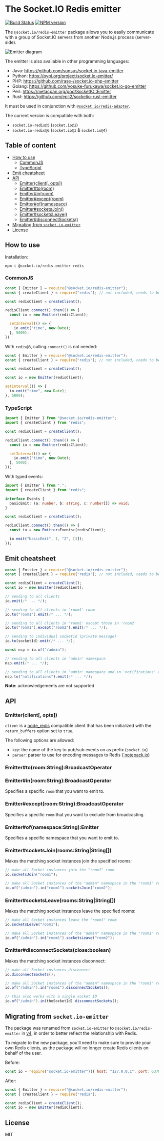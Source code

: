 
# The Socket.IO Redis emitter

[![Build Status](https://github.com/socketio/socket.io-redis-emitter/workflows/CI/badge.svg)](https://github.com/socketio/socket.io-redis-emitter/actions)
[![NPM version](https://badge.fury.io/js/%40socket.io%2Fredis-emitter.svg)](https://www.npmjs.com/package/@socket.io/redis-emitter)

The `@socket.io/redis-emitter` package allows you to easily communicate with a group of Socket.IO servers from another Node.js process (server-side).

![Emitter diagram](./assets/emitter.png)

The emitter is also available in other programming languages:

- Java: https://github.com/sunsus/socket.io-java-emitter
- Python: https://pypi.org/project/socket.io-emitter/
- PHP: https://github.com/rase-/socket.io-php-emitter
- Golang: https://github.com/yosuke-furukawa/socket.io-go-emitter
- Perl: https://metacpan.org/pod/SocketIO::Emitter
- Rust: https://github.com/epli2/socketio-rust-emitter

It must be used in conjunction with [`@socket.io/redis-adapter`](https://github.com/socketio/socket.io-redis-adapter/).

The current version is compatible with both:

- `socket.io-redis@5` (`socket.io@2`)
- `socket.io-redis@6` (`socket.io@3` & `socket.io@4`)

## Table of content

- [How to use](#how-to-use)
  - [CommonJS](#commonjs)
  - [TypeScript](#typescript)
- [Emit cheatsheet](#emit-cheatsheet)
- [API](#api)
  - [Emitter(client[, opts])](#emitterclient-opts)
  - [Emitter#to(room)](#emittertoroomstringbroadcastoperator)
  - [Emitter#in(room)](#emitterinroomstringbroadcastoperator)
  - [Emitter#except(room)](#emitterexceptroomstringbroadcastoperator)
  - [Emitter#of(namespace)](#emitterofnamespacestringemitter)
  - [Emitter#socketsJoin()](#emittersocketsjoinroomsstringstring)
  - [Emitter#socketsLeave()](#emittersocketsleaveroomsstringstring)
  - [Emitter#disconnectSockets()](#emitterdisconnectsocketscloseboolean)
- [Migrating from `socket.io-emitter`](#migrating-from-socketio-emitter)
- [License](#license)

## How to use

Installation:

```
npm i @socket.io/redis-emitter redis
```

### CommonJS

```js
const { Emitter } = require("@socket.io/redis-emitter");
const { createClient } = require("redis"); // not included, needs to be explicitly installed

const redisClient = createClient();

redisClient.connect().then(() => {
  const io = new Emitter(redisClient);

  setInterval(() => {
    io.emit("time", new Date);
  }, 5000);
})
```

With `redis@3`, calling `connect()` is not needed:

```js
const { Emitter } = require("@socket.io/redis-emitter");
const { createClient } = require("redis"); // not included, needs to be explicitly installed

const redisClient = createClient();

const io = new Emitter(redisClient);

setInterval(() => {
  io.emit("time", new Date);
}, 5000);
```

### TypeScript

```ts
import { Emitter } from "@socket.io/redis-emitter";
import { createClient } from "redis";

const redisClient = createClient();

redisClient.connect().then(() => {
  const io = new Emitter(redisClient);

  setInterval(() => {
    io.emit("time", new Date);
  }, 5000);
});
```

With typed events:

```ts
import { Emitter } from ".";
import { createClient } from "redis";

interface Events {
  basicEmit: (a: number, b: string, c: number[]) => void;
}

const redisClient = createClient();

redisClient.connect().then(() => {
  const io = new Emitter<Events>(redisClient);

  io.emit("basicEmit", 1, "2", [3]);
});
```

## Emit cheatsheet

```js
const { Emitter } = require("@socket.io/redis-emitter");
const { createClient } = require("redis"); // not included, needs to be explicitly installed

const redisClient = createClient();
const io = new Emitter(redisClient);

// sending to all clients
io.emit(/* ... */);

// sending to all clients in 'room1' room
io.to("room1").emit(/* ... */);

// sending to all clients in 'room1' except those in 'room2'
io.to("room1").except("room2").emit(/* ... */);

// sending to individual socketid (private message)
io.to(socketId).emit(/* ... */);

const nsp = io.of("/admin");

// sending to all clients in 'admin' namespace
nsp.emit(/* ... */);

// sending to all clients in 'admin' namespace and in 'notifications' room
nsp.to("notifications").emit(/* ... */);
```

**Note:** acknowledgements are not supported

## API

### Emitter(client[, opts])

`client` is a [node_redis](https://github.com/mranney/node_redis)
compatible client that has been initialized with the `return_buffers`
option set to `true`.

The following options are allowed:

- `key`: the name of the key to pub/sub events on as prefix (`socket.io`)
- `parser`: parser to use for encoding messages to Redis ([`notepack.io](https://www.npmjs.com/package/notepack.io))

### Emitter#to(room:String):BroadcastOperator
### Emitter#in(room:String):BroadcastOperator

Specifies a specific `room` that you want to emit to.

### Emitter#except(room:String):BroadcastOperator

Specifies a specific `room` that you want to exclude from broadcasting.

### Emitter#of(namespace:String):Emitter

Specifies a specific namespace that you want to emit to.

### Emitter#socketsJoin(rooms:String|String[])

Makes the matching socket instances join the specified rooms:

```js
// make all Socket instances join the "room1" room
io.socketsJoin("room1");

// make all Socket instances of the "admin" namespace in the "room1" room join the "room2" room
io.of("/admin").in("room1").socketsJoin("room2");
```

### Emitter#socketsLeave(rooms:String|String[])

Makes the matching socket instances leave the specified rooms:

```js
// make all Socket instances leave the "room1" room
io.socketsLeave("room1");

// make all Socket instances of the "admin" namespace in the "room1" room leave the "room2" room
io.of("/admin").in("room1").socketsLeave("room2");
```

### Emitter#disconnectSockets(close:boolean)

Makes the matching socket instances disconnect:

```js
// make all Socket instances disconnect
io.disconnectSockets();

// make all Socket instances of the "admin" namespace in the "room1" room disconnect
io.of("/admin").in("room1").disconnectSockets();

// this also works with a single socket ID
io.of("/admin").in(theSocketId).disconnectSockets();
```

## Migrating from `socket.io-emitter`

The package was renamed from `socket.io-emitter` to `@socket.io/redis-emitter` in [v4](https://github.com/socketio/socket.io-redis-emitter/releases/tag/4.0.0), in order to better reflect the relationship with Redis.

To migrate to the new package, you'll need to make sure to provide your own Redis clients, as the package will no longer create Redis clients on behalf of the user.

Before:

```js
const io = require("socket.io-emitter")({ host: "127.0.0.1", port: 6379 });
```

After:

```js
const { Emitter } = require("@socket.io/redis-emitter");
const { createClient } = require("redis");

const redisClient = createClient();
const io = new Emitter(redisClient);
```

## License

MIT
